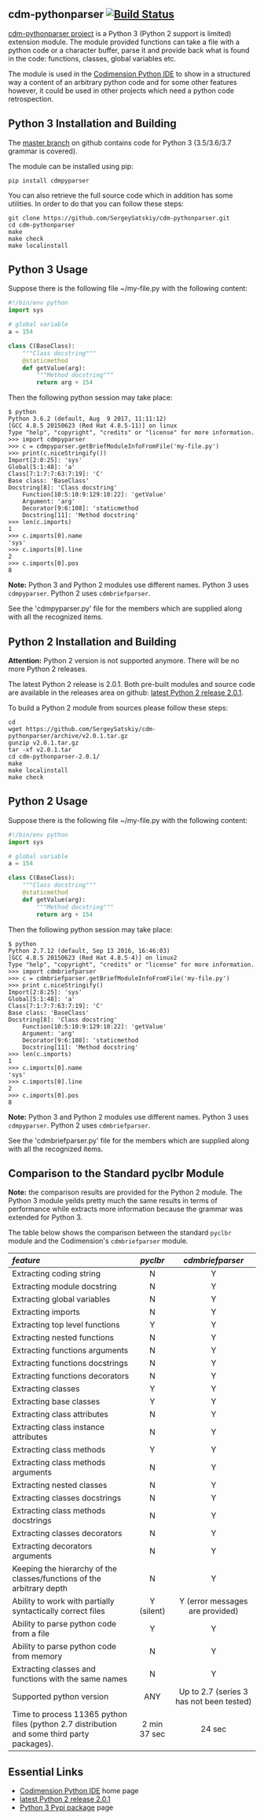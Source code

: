 ## cdm-pythonparser [![Build Status](https://travis-ci.org/SergeySatskiy/cdm-pythonparser.svg?branch=master)](https://travis-ci.org/SergeySatskiy/cdm-pythonparser)
[cdm-pythonparser project](https://github.com/SergeySatskiy/cdm-pythonparser) is a
Python 3 (Python 2 support is limited) extension module.
The module provided functions can take a file with a python code or a character buffer,
parse it and provide back what is found in the code: functions, classes,
global variables etc.

The module is used in the [Codimension Python IDE](http://codimension.org) to show in a structured way a
content of an arbitrary python code and for some other features however, it could be used in other projects
which need a python code retrospection.

## Python 3 Installation and Building
The [master branch](https://github.com/SergeySatskiy/cdm-pythonparser) on github contains code for Python 3 (3.5/3.6/3.7 grammar is covered).

The module can be installed using pip:

```shell
pip install cdmpyparser
```

You can also retrieve the full source code which in addition has some utilities.
In order to do that you can follow these steps:


```shell
git clone https://github.com/SergeySatskiy/cdm-pythonparser.git
cd cdm-pythonparser
make
make check
make localinstall
```

## Python 3 Usage
Suppose there is the following file ~/my-file.py with the following content:

```python
#!/bin/env python
import sys

# global variable
a = 154

class C(BaseClass):
    """Class docstring"""
    @staticmethod
    def getValue(arg):
        """Method docstring"""
        return arg + 154
```

Then the following python session may take place:

```shell
$ python
Python 3.6.2 (default, Aug  9 2017, 11:11:12)
[GCC 4.8.5 20150623 (Red Hat 4.8.5-11)] on linux
Type "help", "copyright", "credits" or "license" for more information.
>>> import cdmpyparser
>>> c = cdmpyparser.getBriefModuleInfoFromFile('my-file.py')
>>> print(c.niceStringify())
Import[2:8:25]: 'sys'
Global[5:1:48]: 'a'
Class[7:1:7:7:63:7:19]: 'C'
Base class: 'BaseClass'
Docstring[8]: 'Class docstring'
    Function[10:5:10:9:129:10:22]: 'getValue'
    Argument: 'arg'
    Decorator[9:6:108]: 'staticmethod
    Docstring[11]: 'Method docstring'
>>> len(c.imports)
1
>>> c.imports[0].name
'sys'
>>> c.imports[0].line
2
>>> c.imports[0].pos
8
```

**Note:** Python 3 and Python 2 modules use different names. Python 3 uses
`cdmpyparser`. Python 2 uses `cdmbriefparser`.

See the 'cdmpyparser.py' file for the members which are supplied along with
all the recognized items.


## Python 2 Installation and Building
**Attention:** Python 2 version is not supported anymore.
There will be no more Python 2 releases.

The latest Python 2 release is 2.0.1. Both pre-built modules and
source code are available in the releases area on github:
[latest Python 2 release 2.0.1](https://github.com/SergeySatskiy/cdm-pythonparser/releases/tag/v2.0.1).

To build a Python 2 module from sources please follow these steps:

```shell
cd
wget https://github.com/SergeySatskiy/cdm-pythonparser/archive/v2.0.1.tar.gz
gunzip v2.0.1.tar.gz
tar -xf v2.0.1.tar
cd cdm-pythonparser-2.0.1/
make
make localinstall
make check
```

## Python 2 Usage
Suppose there is the following file ~/my-file.py with the following content:

```python
#!/bin/env python
import sys

# global variable
a = 154

class C(BaseClass):
    """Class docstring"""
    @staticmethod
    def getValue(arg):
        """Method docstring"""
        return arg + 154
```

Then the following python session may take place:

```shell
$ python
Python 2.7.12 (default, Sep 13 2016, 16:46:03)
[GCC 4.8.5 20150623 (Red Hat 4.8.5-4)] on linux2
Type "help", "copyright", "credits" or "license" for more information.
>>> import cdmbriefparser
>>> c = cdmbriefparser.getBriefModuleInfoFromFile('my-file.py')
>>> print c.niceStringify()
Import[2:8:25]: 'sys'
Global[5:1:48]: 'a'
Class[7:1:7:7:63:7:19]: 'C'
Base class: 'BaseClass'
Docstring[8]: 'Class docstring'
    Function[10:5:10:9:129:10:22]: 'getValue'
    Argument: 'arg'
    Decorator[9:6:108]: 'staticmethod
    Docstring[11]: 'Method docstring'
>>> len(c.imports)
1
>>> c.imports[0].name
'sys'
>>> c.imports[0].line
2
>>> c.imports[0].pos
8
```

**Note:** Python 3 and Python 2 modules use different names. Python 3 uses
`cdmpyparser`. Python 2 uses `cdmbriefparser`.

See the 'cdmbriefparser.py' file for the members which are supplied along with
all the recognized items.


## Comparison to the Standard pyclbr Module
**Note:** the comparison results are provided for the Python 2 module.
The Python 3 module yeilds pretty much the same results in terms of performance
while extracts more information because the grammar was extended for Python 3.

The table below shows the comparison between the standard `pyclbr` module and
the Codimension's `cdmbriefparser` module.

| *feature* | *pyclbr* | *cdmbriefparser* |
|:----------|:--------:|:----------------:|
| Extracting coding string | N | Y |
| Extracting module docstring | N | Y |
| Extracting global variables | N | Y |
| Extracting imports | N | Y |
| Extracting top level functions | Y | Y |
| Extracting nested functions | N | Y |
| Extracting functions arguments | N | Y |
| Extracting functions docstrings | N | Y |
| Extracting functions decorators | N | Y |
| Extracting classes | Y | Y |
| Extracting base classes | Y | Y |
| Extracting class attributes | N | Y |
| Extracting class instance attributes | N | Y |
| Extracting class methods | Y | Y |
| Extracting class methods arguments | N | Y |
| Extracting nested classes | N | Y |
| Extracting classes docstrings | N | Y |
| Extracting class methods docstrings | N | Y |
| Extracting classes decorators | N | Y |
| Extracting decorators arguments | N | Y |
| Keeping the hierarchy of the classes/functions of the arbitrary depth | N | Y |
| Ability to work with partially syntactically correct files | Y (silent) | Y (error messages are provided) |
| Ability to parse python code from a file | Y | Y |
| Ability to parse python code from memory | N | Y |
| Extracting classes and functions with the same names | N | Y |
| Supported python version | ANY | Up to 2.7 (series 3 has not been tested) |
| Time to process 11365 python files (python 2.7 distribution and some third party packages). | 2 min 37 sec | 24 sec |

## Essential Links
- [Codimension Python IDE](http://codimension.org) home page
- [latest Python 2 release 2.0.1](https://github.com/SergeySatskiy/cdm-pythonparser/releases/tag/v2.0.1)
- [Python 3 Pypi package](https://pypi.python.org/pypi?name=cdmpyparser&:action=display) page
